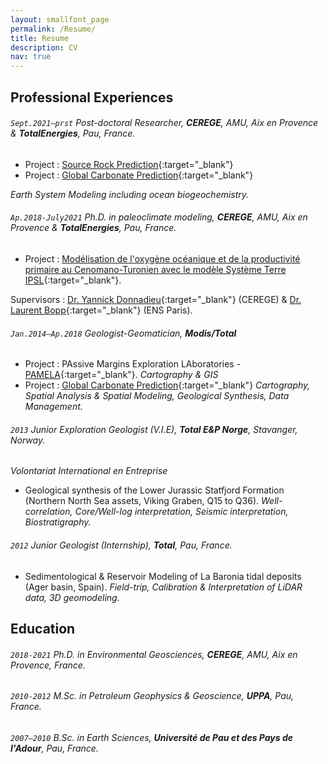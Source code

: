 ```yaml
---
layout: smallfont_page
permalink: /Resume/
title: Resume
description: CV
nav: true
---
```


## Professional Experiences

###### `Sept.2021–prst` Post-doctoral Researcher, __CEREGE__, AMU, Aix en Provence & __TotalEnergies__, Pau, France.

- Project : [Source Rock Prediction](https://marie-laugie.github.io/projects/2_project/){:target="_blank"}
- Project : [Global Carbonate Prediction](https://marie-laugie.github.io/projects/3_project/){:target="_blank"}

_Earth System Modeling including ocean biogeochemistry._

###### `Ap.2018-July2021`  Ph.D. in paleoclimate modeling, __CEREGE__, AMU, Aix en Provence & __TotalEnergies__, Pau, France.

- Project : [Modélisation de l'oxygène océanique et de la productivité primaire au Cenomano-Turonien avec le modèle Système Terre IPSL](https://marie-laugie.github.io/projects/1_project/){:target="_blank"}.

Supervisors : [Dr. Yannick Donnadieu](https://cerege-cl.github.io/team/yannick_donnadieu/){:target="_blank"} (CEREGE) & [Dr. Laurent Bopp](https://www.researchgate.net/profile/Laurent-Bopp){:target="_blank"} (ENS Paris).

###### `Jan.2014–Ap.2018` Geologist-Geomatician, __Modis/Total__ 

- Project : PAssive Margins Exploration LAboratories - [PAMELA](https://wwz.ifremer.fr/content/download/137609/file/DP_PAMELA.pdf){:target="_blank"}.
_Cartography & GIS_
- Project : [Global Carbonate Prediction](https://marie-laugie.github.io/projects/3_project/){:target="_blank"}
_Cartography, Spatial Analysis & Spatial Modeling, Geological Synthesis, Data Management._


###### `2013` Junior Exploration Geologist (V.I.E), __Total E&P Norge__, Stavanger, Norway.
_Volontariat International en Entreprise_

- Geological synthesis of the Lower Jurassic Statfjord Formation (Northern North Sea assets, Viking Graben, Q15 to Q36).
_Well-correlation, Core/Well-log interpretation, Seismic interpretation, Biostratigraphy._

###### `2012` Junior Geologist (Internship), __Total__, Pau, France.

- Sedimentological & Reservoir Modeling of La Baronia tidal deposits (Ager basin, Spain).
_Field-trip, Calibration & Interpretation of LiDAR data, 3D geomodeling._

## Education

###### `2018-2021` Ph.D. in Environmental Geosciences, __CEREGE__, AMU, Aix en Provence, France.

###### `2010-2012` M.Sc. in Petroleum Geophysics & Geoscience, __UPPA__, Pau, France.

###### `2007–2010` B.Sc. in Earth Sciences, __Université de Pau et des Pays de l'Adour__, Pau, France.

<p>&nbsp;</p>


<p>&nbsp;</p>


